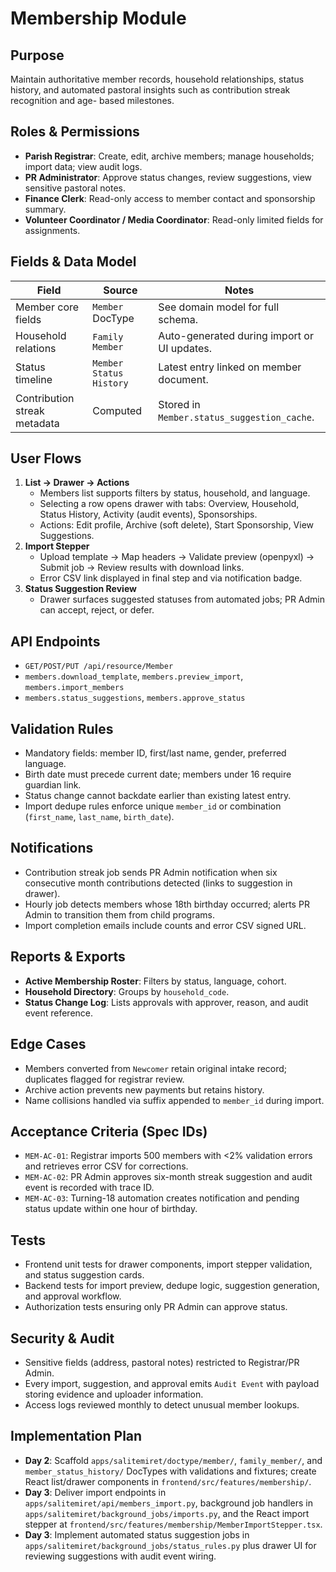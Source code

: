 # Membership Module

## Purpose
Maintain authoritative member records, household relationships, status history,
and automated pastoral insights such as contribution streak recognition and age-
based milestones.

## Roles & Permissions
- **Parish Registrar**: Create, edit, archive members; manage households; import
  data; view audit logs.
- **PR Administrator**: Approve status changes, review suggestions, view
  sensitive pastoral notes.
- **Finance Clerk**: Read-only access to member contact and sponsorship summary.
- **Volunteer Coordinator / Media Coordinator**: Read-only limited fields for
  assignments.

## Fields & Data Model
| Field | Source | Notes |
|-------|--------|-------|
| Member core fields | `Member` DocType | See domain model for full schema. |
| Household relations | `Family Member` | Auto-generated during import or UI updates. |
| Status timeline | `Member Status History` | Latest entry linked on member document. |
| Contribution streak metadata | Computed | Stored in `Member.status_suggestion_cache`. |

## User Flows
1. **List → Drawer → Actions**
   - Members list supports filters by status, household, and language.
   - Selecting a row opens drawer with tabs: Overview, Household, Status History,
     Activity (audit events), Sponsorships.
   - Actions: Edit profile, Archive (soft delete), Start Sponsorship, View
     Suggestions.
2. **Import Stepper**
   - Upload template → Map headers → Validate preview (openpyxl) → Submit job →
     Review results with download links.
   - Error CSV link displayed in final step and via notification badge.
3. **Status Suggestion Review**
   - Drawer surfaces suggested statuses from automated jobs; PR Admin can accept,
     reject, or defer.

## API Endpoints
- `GET/POST/PUT /api/resource/Member`
- `members.download_template`, `members.preview_import`, `members.import_members`
- `members.status_suggestions`, `members.approve_status`

## Validation Rules
- Mandatory fields: member ID, first/last name, gender, preferred language.
- Birth date must precede current date; members under 16 require guardian link.
- Status change cannot backdate earlier than existing latest entry.
- Import dedupe rules enforce unique `member_id` or combination
  (`first_name`, `last_name`, `birth_date`).

## Notifications
- Contribution streak job sends PR Admin notification when six consecutive month
  contributions detected (links to suggestion in drawer).
- Hourly job detects members whose 18th birthday occurred; alerts PR Admin to
  transition them from child programs.
- Import completion emails include counts and error CSV signed URL.

## Reports & Exports
- **Active Membership Roster**: Filters by status, language, cohort.
- **Household Directory**: Groups by `household_code`.
- **Status Change Log**: Lists approvals with approver, reason, and audit event
  reference.

## Edge Cases
- Members converted from `Newcomer` retain original intake record; duplicates
  flagged for registrar review.
- Archive action prevents new payments but retains history.
- Name collisions handled via suffix appended to `member_id` during import.

## Acceptance Criteria (Spec IDs)
- `MEM-AC-01`: Registrar imports 500 members with <2% validation errors and
  retrieves error CSV for corrections.
- `MEM-AC-02`: PR Admin approves six-month streak suggestion and audit event is
  recorded with trace ID.
- `MEM-AC-03`: Turning-18 automation creates notification and pending status
  update within one hour of birthday.

## Tests
- Frontend unit tests for drawer components, import stepper validation, and
  status suggestion cards.
- Backend tests for import preview, dedupe logic, suggestion generation, and
  approval workflow.
- Authorization tests ensuring only PR Admin can approve status.

## Security & Audit
- Sensitive fields (address, pastoral notes) restricted to Registrar/PR Admin.
- Every import, suggestion, and approval emits `Audit Event` with payload storing
  evidence and uploader information.
- Access logs reviewed monthly to detect unusual member lookups.

## Implementation Plan
- **Day 2**: Scaffold `apps/salitemiret/doctype/member/`, `family_member/`, and
  `member_status_history/` DocTypes with validations and fixtures; create React
  list/drawer components in `frontend/src/features/membership/`.
- **Day 3**: Deliver import endpoints in
  `apps/salitemiret/api/members_import.py`, background job handlers in
  `apps/salitemiret/background_jobs/imports.py`, and the React import stepper at
  `frontend/src/features/membership/MemberImportStepper.tsx`.
- **Day 3**: Implement automated status suggestion jobs in
  `apps/salitemiret/background_jobs/status_rules.py` plus drawer UI for reviewing
  suggestions with audit event wiring.
